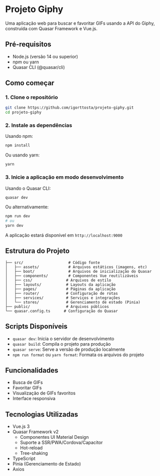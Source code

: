 # Projeto Giphy

Uma aplicação web para buscar e favoritar GIFs usando a API do Giphy, construída com Quasar Framework e Vue.js.

## Pré-requisitos

- Node.js (versão 14 ou superior)
- npm ou yarn
- Quasar CLI (@quasar/cli)

## Como começar

### 1. Clone o repositório

```bash
git clone https://github.com/igorttosta/projeto-giphy.git
cd projeto-giphy
```

### 2. Instale as dependências

Usando npm:

```bash
npm install
```

Ou usando yarn:

```bash
yarn
```

### 3. Inicie a aplicação em modo desenvolvimento

Usando o Quasar CLI:

```bash
quasar dev
```

Ou alternativamente:

```bash
npm run dev
# ou
yarn dev
```

A aplicação estará disponível em `http://localhost:9000`

## Estrutura do Projeto

```
├── src/                    # Código fonte
│   ├── assets/             # Arquivos estáticos (imagens, etc)
│   ├── boot/               # Arquivos de inicialização do Quasar
│   ├── components/         # Componentes Vue reutilizáveis
│   ├── css/               # Arquivos de estilo
│   ├── layouts/           # Layouts da aplicação
│   ├── pages/             # Páginas da aplicação
│   ├── router/            # Configuração de rotas
│   ├── services/          # Serviços e integrações
│   └── stores/            # Gerenciamento de estado (Pinia)
├── public/                # Arquivos públicos
└── quasar.config.ts      # Configuração do Quasar
```

## Scripts Disponíveis

- `quasar dev`: Inicia o servidor de desenvolvimento
- `quasar build`: Compila o projeto para produção
- `quasar serve`: Serve a versão de produção localmente
- `npm run format` ou `yarn format`: Formata os arquivos do projeto

## Funcionalidades

- Busca de GIFs
- Favoritar GIFs
- Visualização de GIFs favoritos
- Interface responsiva

## Tecnologias Utilizadas

- Vue.js 3
- Quasar Framework v2
  - Componentes UI Material Design
  - Suporte a SSR/PWA/Cordova/Capacitor
  - Hot-reload
  - Tree-shaking
- TypeScript
- Pinia (Gerenciamento de Estado)
- Axios
